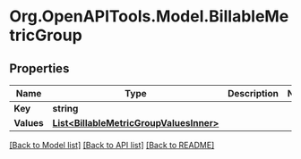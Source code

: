 
# Org.OpenAPITools.Model.BillableMetricGroup

## Properties

Name | Type | Description | Notes
------------ | ------------- | ------------- | -------------
**Key** | **string** |  | 
**Values** | [**List&lt;BillableMetricGroupValuesInner&gt;**](BillableMetricGroupValuesInner.md) |  | 

[[Back to Model list]](../README.md#documentation-for-models)
[[Back to API list]](../README.md#documentation-for-api-endpoints)
[[Back to README]](../README.md)

